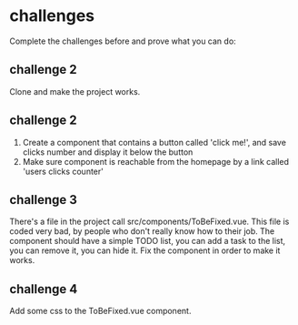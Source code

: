 # challenges
Complete the challenges before and prove what you can do:

## challenge 2

Clone and make the project works.

## challenge 2

1. Create a component that contains a button called 'click me!', and save clicks number and display it below the button
2. Make sure component is reachable from the homepage by a link called 'users clicks counter'

## challenge 3

There's a file in the project call src/components/ToBeFixed.vue. This file is coded very bad, by people who don't really know how to their job.
The component should have a simple TODO list, you can add a task to the list, you can remove it, you can hide it. Fix the component in order to make it works.

## challenge 4

Add some css to the ToBeFixed.vue component.